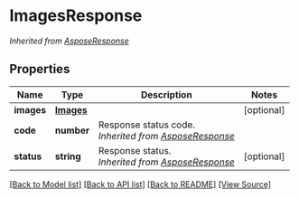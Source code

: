 # ImagesResponse


*Inherited from [AsposeResponse](AsposeResponse.md)*
## Properties
Name | Type | Description | Notes
------------ | ------------- | ------------- | -------------
**images** | [**Images**](Images.md) |  | [optional]
**code** | **number** | Response status code.<br />*Inherited from [AsposeResponse](AsposeResponse.md)* | 
**status** | **string** | Response status.<br />*Inherited from [AsposeResponse](AsposeResponse.md)* | [optional]

[[Back to Model list]](../README.md#documentation-for-models) [[Back to API list]](../README.md#documentation-for-api-endpoints) [[Back to README]](../README.md) [[View Source]](../src/models/imagesResponse.ts)


